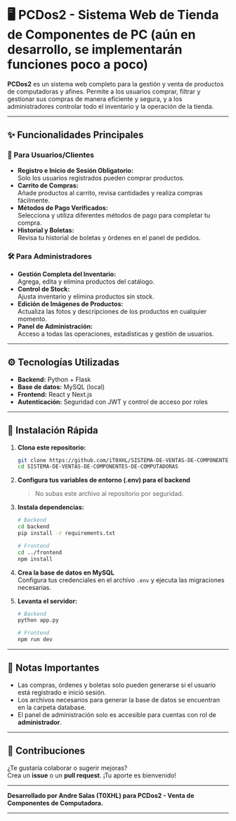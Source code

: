 # 🖥️ PCDos2 - Sistema Web de Tienda de Componentes de PC (aún en desarrollo, se implementarán funciones poco a poco)

**PCDos2** es un sistema web completo para la gestión y venta de productos de computadoras y afines. Permite a los usuarios comprar, filtrar y gestionar sus compras de manera eficiente y segura, y a los administradores controlar todo el inventario y la operación de la tienda.

---

## ✨ Funcionalidades Principales

### 👤 Para Usuarios/Clientes
- **Registro e Inicio de Sesión Obligatorio:**  
  Solo los usuarios registrados pueden comprar productos.
- **Carrito de Compras:**  
  Añade productos al carrito, revisa cantidades y realiza compras fácilmente.
- **Métodos de Pago Verificados:**  
  Selecciona y utiliza diferentes métodos de pago para completar tu compra.
- **Historial y Boletas:**  
  Revisa tu historial de boletas y órdenes en el panel de pedidos.

### 🛠️ Para Administradores
- **Gestión Completa del Inventario:**  
  Agrega, edita y elimina productos del catálogo.
- **Control de Stock:**  
  Ajusta inventario y elimina productos sin stock.
- **Edición de Imágenes de Productos:**  
  Actualiza las fotos y descripciones de los productos en cualquier momento.
- **Panel de Administración:**  
  Acceso a todas las operaciones, estadísticas y gestión de usuarios.

---

## ⚙️ Tecnologías Utilizadas

- **Backend:** Python + Flask
- **Base de datos:** MySQL (local)
- **Frontend:** React y Next.js
- **Autenticación:** Seguridad con JWT y control de acceso por roles

---

## 🚀 Instalación Rápida

1. **Clona este repositorio:**
    ```bash
    git clone https://github.com/iT0XHL/SISTEMA-DE-VENTAS-DE-COMPONENTES-DE-COMPUTADORAS.git
    cd SISTEMA-DE-VENTAS-DE-COMPONENTES-DE-COMPUTADORAS
    ```

2. **Configura tus variables de entorno (.env) para el backend**  
   > No subas este archivo al repositorio por seguridad.

3. **Instala dependencias:**
    ```bash
    # Backend
    cd backend
    pip install -r requirements.txt

    # Frontend
    cd ../frontend
    npm install
    ```

4. **Crea la base de datos en MySQL**  
   Configura tus credenciales en el archivo `.env` y ejecuta las migraciones necesarias.

5. **Levanta el servidor:**
    ```bash
    # Backend
    python app.py

    # Frontend
    npm run dev
    ```

---

## 📝 Notas Importantes

- Las compras, órdenes y boletas solo pueden generarse si el usuario está registrado e inició sesión.
- Los archivos necesarios para generar la base de datos se encuentran en la carpeta database.
- El panel de administración solo es accesible para cuentas con rol de **administrador**.

---

## 🤝 Contribuciones

¿Te gustaría colaborar o sugerir mejoras?  
Crea un **issue** o un **pull request**. ¡Tu aporte es bienvenido!

---

**Desarrollado por Andre Salas (T0XHL) para PCDos2 - Venta de Componentes de Computadora.**

---


